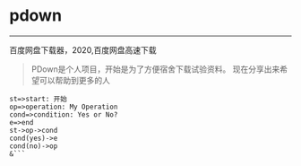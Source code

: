 # pdown
----
百度网盘下载器，2020,百度网盘高速下载
<br/>
>PDown是个人项目，开始是为了方便宿舍下载试验资料。 现在分享出来希望可以帮助到更多的人
```flow
st=>start: 开始
op=>operation: My Operation
cond=>condition: Yes or No?
e=>end
st->op->cond
cond(yes)->e
cond(no)->op
&```




